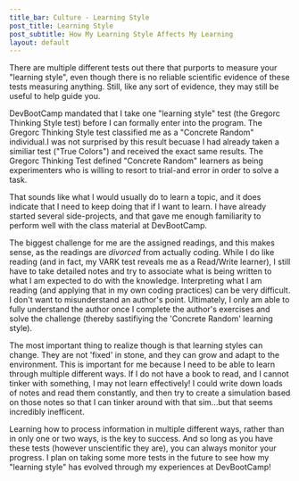 ```yaml
---
title_bar: Culture - Learning Style
post_title: Learning Style
post_subtitle: How My Learning Style Affects My Learning
layout: default
---
```

There are multiple different tests out there that purports to measure your "learning style", even though there is no reliable scientific evidence of these tests measuring anything. Still, like any sort of evidence, they may still be useful to help guide you.

DevBootCamp mandated that I take one "learning style" test (the Gregorc Thinking Style test) before I can formally enter into the program.  The Gregorc Thinking Style test classified me as a "Concrete Random" individual.I was not surprised by this result becuase I had already taken a similiar test ("True Colors") and received the exact same results. The Gregorc Thinking Test defined "Concrete Random" learners as being experimenters who is willing to resort to trial-and error in order to solve a task.

That sounds like what I would usually do to learn a topic, and it does indicate that I need to keep doing that if I want to learn. I have already started several side-projects, and that gave me enough familiarity to perform well with the class material at DevBootCamp.

The biggest challenge for me are the assigned readings, and this makes sense, as the readings are *divorced* from actually coding. While I do like reading (and in fact, my VARK test reveals me as a Read/Write learner), I still have to take detailed notes and try to associate what is being written to what I am expected to do with the knowledge. Interpreting what I am reading (and applying that in my own coding practices) can be very difficult. I don't want to misunderstand an author's point. Ultimately, I only am able to fully understand the author once I complete the author's exercises and solve the challenge (thereby sastifiying the 'Concrete Random' learning style).

The most important thing to realize though is that learning styles can change. They are not 'fixed' in stone, and they can grow and adapt to the environment. This is important for me because I need to be able to learn through multiple different ways. If I do not have a book to read, and I cannot tinker with something, I may not learn effectively! I could write down loads of notes and read them constantly, and then try to create a simulation based on those notes so that I can tinker around with that sim...but that seems incredibly inefficent.

Learning how to process information in multiple different ways, rather than in only one or two ways, is the key to success. And so long as you have these tests (however unscientific they are), you can always monitor your progress. I plan on taking some more tests in the future to see how my "learning style" has evolved through my experiences at DevBootCamp!